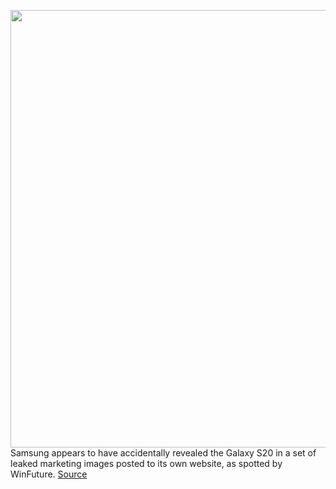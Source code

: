 <img src='https://cdn.vox-cdn.com/thumbor/a_KS39UZB7_du_OpfgXGz5ylC2o=/0x0:1009x550/1200x800/filters:focal(307x183:467x343)/cdn.vox-cdn.com/uploads/chorus_image/image/66250565/Screen_Shot_2020_02_04_at_12.35.03_PM.0.png' width='700px' /><br/>
Samsung appears to have accidentally revealed the Galaxy S20 in a set of leaked marketing images posted to its own website, as spotted by WinFuture.
<a href='https://www.theverge.com/2020/2/4/21122982/samsung-galaxy-s20-leaked-images-led-case-winfuture'> Source <a/>